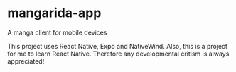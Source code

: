 # mangarida-app
A manga client for mobile devices


This project uses React Native, Expo and NativeWind.
Also, this is a project for me to learn React Native. Therefore any developmental critism is always appreciated!
